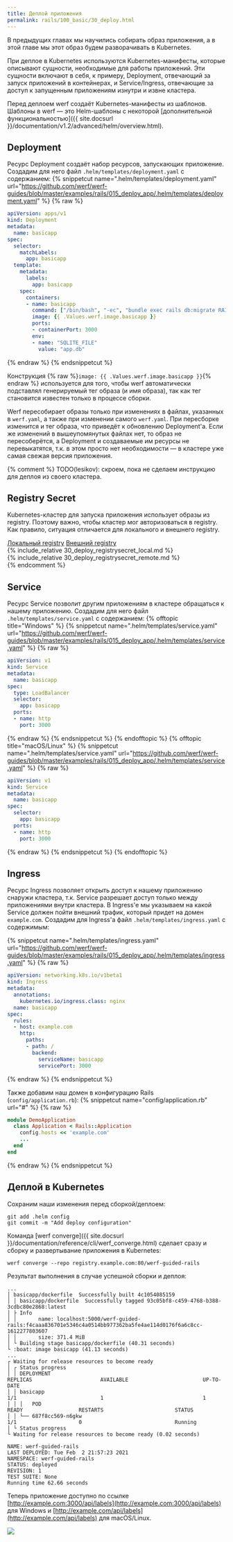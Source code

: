 ```yaml
---
title: Деплой приложения
permalink: rails/100_basic/30_deploy.html
---
```


В предыдущих главах мы научились собирать образ приложения, а в этой главе мы этот образ будем разворачивать в Kubernetes.

При деплое в Kubernetes используются Kubernetes-манифесты, которые описывают сущности, необходимые для работы приложений. Эти сущности включают в себя, к примеру, Deployment, отвечающий за запуск приложений в контейнерах, и Service/Ingress, отвечающие за доступ к запущенным приложениям изнутри и извне кластера.

Перед деплоем werf создаёт Kubernetes-манифесты из шаблонов. Шаблоны в werf — это Helm-шаблоны с некоторой [дополнительной функциональностью]({{ site.docsurl }}/documentation/v1.2/advanced/helm/overview.html).

## Deployment

Ресурс Deployment создаёт набор ресурсов, запускающих приложение. Создадим для него файл `.helm/templates/deployment.yaml` с содержанием:
{% snippetcut name=".helm/templates/deployment.yaml" url="https://github.com/werf/werf-guides/blob/master/examples/rails/015_deploy_app/.helm/templates/deployment.yaml" %}
{% raw %}
```yaml
apiVersion: apps/v1
kind: Deployment
metadata:
  name: basicapp
spec:
  selector:
    matchLabels:
      app: basicapp
  template:
    metadata:
      labels:
        app: basicapp
    spec:
      containers:
      - name: basicapp
        command: ["/bin/bash", "-ec", "bundle exec rails db:migrate RAILS_ENV=development && bundle exec puma"]
        image: {{ .Values.werf.image.basicapp }}
        ports:
        - containerPort: 3000
        env:
        - name: "SQLITE_FILE"
          value: "app.db"
```
{% endraw %}
{% endsnippetcut %}

Конструкция {% raw %}`image: {{ .Values.werf.image.basicapp }}`{% endraw %} используется для того, чтобы werf автоматически подставлял генерируемый тег образа (и имя образа), так как тег становится известен только в процессе сборки.

Werf пересобирает образы только при изменениях в файлах, указанных в `werf.yaml`, а также при изменении самого `werf.yaml`. При пересборке изменится и тег образа, что приведёт к обновлению Deployment'а. Если же изменений в вышеупомянутых файлах нет, то образ не пересоберётся, а Deployment и создаваемые им ресурсы не перевыкатятся, т.к. в этом просто нет необходимости — в кластере уже самая свежая версия приложения.

{% comment %} TODO(lesikov): скроем, пока не сделаем инструкцию для деплоя из своего кластера.
## Registry Secret

Kubernetes-кластер для запуска приложения использует образы из registry. Поэтому важно, чтобы кластер мог авторизоваться в registry. Как правило, ситуация отличается для локального и внешнего registry.

<div class="tabs">
<a href="javascript:void(0)" class="tabs__btn tabs__secret__btn" onclick="openTab(event, 'tabs__secret__btn', 'tabs__secret__content', 'tab__secret__local')">Локальный registry</a>
<a href="javascript:void(0)" class="tabs__btn tabs__secret__btn" onclick="openTab(event, 'tabs__secret__btn', 'tabs__secret__content', 'tab__secret__remote')">Внешний registry</a>
</div>

<div id="tab__secret__local" class="tabs__content tabs__secret__content" markdown="1">
{% include_relative 30_deploy_registrysecret_local.md %}
</div>

<div id="tab__secret__remote" class="tabs__content tabs__secret__content" markdown="1">
{% include_relative 30_deploy_registrysecret_remote.md %}
</div>
{% endcomment %}

## Service

Ресурс Service позволит другим приложениям в кластере обращаться к нашему приложению. Создадим для него файл `.helm/templates/service.yaml` с содержанием:
{% offtopic title="Windows" %}
{% snippetcut name=".helm/templates/service.yaml" url="https://github.com/werf/werf-guides/blob/master/examples/rails/015_deploy_app/.helm/templates/service.yaml" %}
{% raw %}
```yaml
apiVersion: v1
kind: Service
metadata:
  name: basicapp
spec:
  type: LoadBalancer
  selector:
    app: basicapp
  ports:
  - name: http
    port: 3000
```
{% endraw %}
{% endsnippetcut %}
{% endofftopic %}
{% offtopic title="macOS/Linux" %}
{% snippetcut name=".helm/templates/service.yaml" url="https://github.com/werf/werf-guides/blob/master/examples/rails/015_deploy_app/.helm/templates/service.yaml" %}
{% raw %}
```yaml
apiVersion: v1
kind: Service
metadata:
  name: basicapp
spec:
  selector:
    app: basicapp
  ports:
  - name: http
    port: 3000
```
{% endraw %}
{% endsnippetcut %}
{% endofftopic %}

## Ingress

Ресурс Ingress позволяет открыть доступ к нашему приложению снаружи кластера, т.к. Service разрешает доступ только между приложениями внутри кластера. В Ingress'е мы указываем на какой Service должен пойти внешний трафик, который придет на домен `example.com`. Создадим для Ingress'а файл `.helm/templates/ingress.yaml` с содержимым:

{% snippetcut name=".helm/templates/ingress.yaml" url="https://github.com/werf/werf-guides/blob/master/examples/rails/015_deploy_app/.helm/templates/ingress.yaml" %}
{% raw %}
```yaml
apiVersion: networking.k8s.io/v1beta1
kind: Ingress
metadata:
  annotations:
    kubernetes.io/ingress.class: nginx
  name: basicapp
spec:
  rules:
  - host: example.com
    http:
      paths:
      - path: /
        backend:
          serviceName: basicapp
          servicePort: 3000
```
{% endraw %}
{% endsnippetcut %}

Также добавим наш домен в конфигурацию Rails (`config/application.rb`):
{% snippetcut name="config/application.rb" url="#" %}
{% raw %}
```ruby
module DemoApplication
  class Application < Rails::Application
    config.hosts << 'example.com'
    ...
  end
end
```
{% endraw %}
{% endsnippetcut %}

## Деплой в Kubernetes

Сохраним наши изменения перед сборкой/деплоем:
```shell
git add .helm config
git commit -m "Add deploy configuration"
```

Команда [werf converge]({{ site.docsurl }}/documentation/reference/cli/werf_converge.html) сделает сразу и сборку и развертывание приложения в Kubernetes:
```shell
werf converge --repo registry.example.com:80/werf-guided-rails
```

Результат выполнения в случае успешной сборки и деплоя:
```shell
...
│ basicapp/dockerfile  Successfully built 4c1054085159
│ │ basicapp/dockerfile  Successfully tagged 93c05bf8-c459-4768-b388-3cdbc80e2868:latest
│ ├ Info
│ │       name: localhost:5000/werf-guided-rails:f4caaa836701e5346c4a0514bb977362ba5fe4ae114d0176f6a6c8cc-1612277803607
│ │       size: 371.4 MiB
│ └ Building stage basicapp/dockerfile (40.31 seconds)
└ :boat: image basicapp (41.13 seconds)
...
┌ Waiting for release resources to become ready
│ ┌ Status progress
│ │ DEPLOYMENT                                                                                                                                                      REPLICAS                      AVAILABLE                        UP-TO-DATE
│ │ basicapp                                                                                                                                                        1/1                           1                                1
│ │ │   POD                                                           READY                  RESTARTS                       STATUS
│ │ └── 687f8cc569-n6gkw                                              1/1                    0                              Running
│ └ Status progress
└ Waiting for release resources to become ready (0.02 seconds)

NAME: werf-guided-rails
LAST DEPLOYED: Tue Feb  2 21:57:23 2021
NAMESPACE: werf-guided-rails
STATUS: deployed
REVISION: 1
TEST SUITE: None
Running time 62.66 seconds
```

Теперь приложение доступно по ссылке [http://example.com:3000/api/labels](http://example.com:3000/api/labels) для Windows и [http://example.com/api/labels](http://example.com/api/labels) для macOS/Linux.

![](/images/template/100_30_app_in_browser.png)

